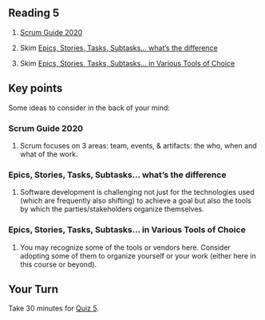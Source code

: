 ## Reading 5

1. [Scrum Guide 2020](https://www.scrumguides.org/docs/scrumguide/v2020/2020-Scrum-Guide-US.pdf)

2. Skim [Epics, Stories, Tasks, Subtasks… what’s the difference](https://lastcallmedia.com/blog/epics-stories-tasks-subtasks-whats-difference)

3. Skim [Epics, Stories, Tasks, Subtasks… in Various Tools of Choice](https://lastcallmedia.com/blog/epics-stories-tasks-subtasks-various-tools-choice)

## Key points
Some ideas to consider in the back of your mind:


### Scrum Guide 2020
1. Scrum focuses on 3 areas: team, events, & artifacts: the who, when and what of the work.

### Epics, Stories, Tasks, Subtasks… what’s the difference   
1. Software development is challenging not just for the technologies used (which are frequently also shifting) to achieve a goal but also the tools by which the parties/stakeholders organize themselves.

### Epics, Stories, Tasks, Subtasks… in Various Tools of Choice
1. You may recognize some of the tools or vendors here. Consider adopting some of them to organize yourself or your work (either here in this course or beyond).


## Your Turn

   Take 30 minutes for [Quiz 5](https://coursys.sfu.ca/2022sp-cmpt-756-g1/+q5/). 

